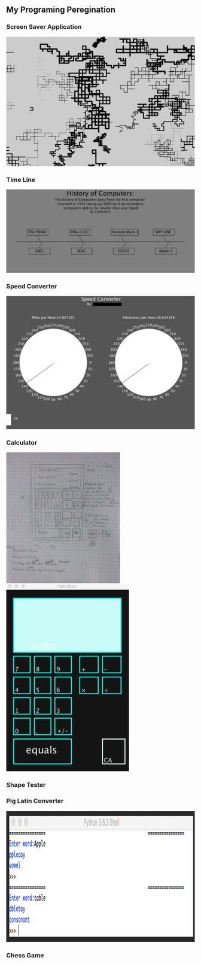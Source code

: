 ## My Programing Peregination

### Screen Saver Application
![alt text](https://github.com/IG9626/screenSaver/blob/master/PicOfScreenSaver2.png "Pic of screensaver App")

### Time Line
![alt text](https://github.com/IG9626/timeline/blob/master/timelinePhoto1.png "Pic of Timeline")

### Speed Converter
![alt text](https://github.com/IG9626/speedconverterApp/blob/master/speedConverterAppPic.png "Pic of Speed Converter")

### Calculator
 
  <img src="https://github.com/IG9626/Calculator/blob/master/calculatorPlan.jpg" height="350">
  <img src="https://github.com/IG9626/Calculator/blob/master/picture/Screen%20Shot%202018-02-14%20at%201.39.07%20PM.png" height="500">


### Shape Tester


### Pig Latin Converter
<img src="https://github.com/IG9626/pigLatinConverter/blob/master/picOfPigLatinConverter.png" height="350">

### Chess Game

